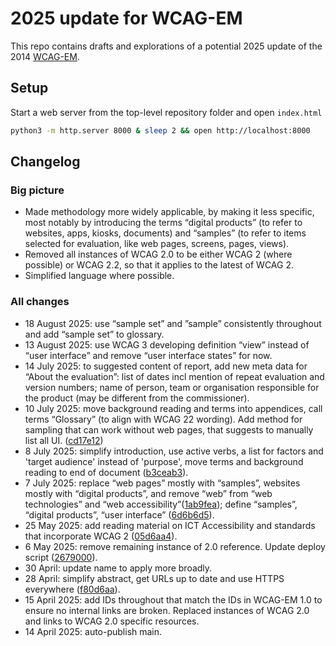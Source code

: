 # 2025 update for WCAG-EM

This repo contains drafts and explorations of a potential 2025 update of the 2014 [WCAG-EM](https://www.w3.org/TR/WCAG-EM/).

## Setup

Start a web server from the top-level repository folder and open `index.html`

```bash
python3 -m http.server 8000 & sleep 2 && open http://localhost:8000
```

## Changelog

### Big picture

- Made methodology more widely applicable, by making it less specific, most notably by introducing the terms “digital products” (to refer to websites, apps, kiosks, documents) and “samples” (to refer to items selected for evaluation, like web pages, screens, pages, views).
- Removed all instances of WCAG 2.0 to be either WCAG 2 (where possible) or WCAG 2.2, so that it applies to the latest of WCAG 2.
- Simplified language where possible.

### All changes

- 18 August 2025: use “sample set” and ”sample” consistently throughout and add “sample set” to glossary.
- 13 August 2025: use WCAG 3 developing definition “view” instead of “user interface” and remove “user interface states” for now.
- 14 July 2025: to suggested content of report, add new meta data for “About the evaluation”: list of dates incl mention of repeat evaluation and version numbers; name of person, team or organisation responsible for the product (may be different from the commissioner).
- 10 July 2025: move background reading and terms into appendices, call terms “Glossary” (to align with WCAG 22 wording). Add method for sampling that can work without web pages, that suggests to manually list all UI. ([cd17e12](https://github.com/w3c/wai-wcag-em/commit/cd17e1283f417efb733e23fa3e1dff595a2587b7))
- 8 July 2025: simplify introduction, use active verbs, a list for factors and 'target audience' instead of 'purpose', move terms and background reading to end of document ([b3ceab3](https://github.com/w3c/wai-wcag-em/commit/b3ceab3c7fb4508053ef10be8e16e9dbdfa45eba)).
- 7 July 2025: replace “web pages” mostly with “samples”, websites mostly with “digital products”, and remove “web” from “web technologies” and “web accessibility”([1ab9fea](https://github.com/w3c/wai-wcag-em/commit/1ab9fea91917949122fcb9ed5221d056addb93d5)); define “samples”, “digital products”, “user interface” ([6d6b6d5](https://github.com/w3c/wai-wcag-em/commit/6d6b6d512429e69377e1c7584a79d96b48b589a7)).
- 25 May 2025: add reading material on ICT Accessibility and standards that incorporate WCAG 2 ([05d6aa4](https://github.com/w3c/wai-wcag-em/commit/05d6aa4bd3a167049a93191658c70836500c104a)).
- 6 May 2025: remove remaining instance of 2.0 reference. Update deploy script ([2679000](https://github.com/w3c/wai-wcag-em/commit/26790007fb03b9740ca17a680a23131156cd6083)).
- 30 April: update name to apply more broadly.
- 28 April: simplify abstract, get URLs up to date and use HTTPS everywhere ([f80d6aa](https://github.com/w3c/wai-wcag-em/commit/f80d6aa168ac89b709471fd9936bb315f528c602)).
- 15 April 2025: add IDs throughout that match the IDs in WCAG-EM 1.0 to ensure no internal links are broken. Replaced instances of WCAG 2.0 and links to WCAG 2.0 specific resources.
- 14 April 2025: auto-publish main.
